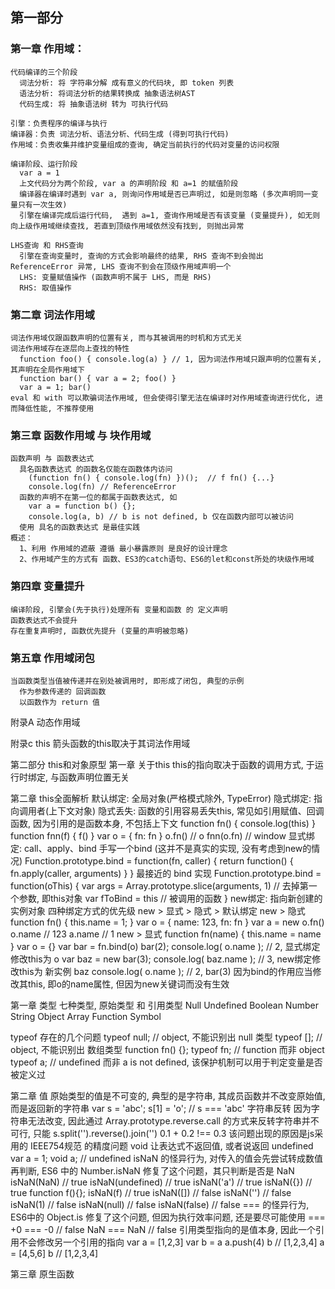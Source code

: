 ## 第一部分
### 第一章 作用域：
    代码编译的三个阶段
      词法分析: 将 字符串分解 成有意义的代码块, 即 token 列表
      语法分析: 将词法分析的结果转换成 抽象语法树AST
      代码生成: 将 抽象语法树 转为 可执行代码

    引擎：负责程序的编译与执行
    编译器：负责 词法分析、语法分析、代码生成 (得到可执行代码)
    作用域：负责收集并维护变量组成的查询, 确定当前执行的代码对变量的访问权限

    编译阶段、运行阶段
      var a = 1
      上文代码分为两个阶段, var a 的声明阶段 和 a=1 的赋值阶段
      编译器在编译时遇到 var a, 则询问作用域是否已声明过, 如是则忽略 (多次声明同一变量只有一次生效)
      引擎在编译完成后运行代码,  遇到 a=1, 查询作用域是否有该变量 (变量提升), 如无则向上级作用域继续查找, 若直到顶级作用域依然没有找到, 则抛出异常

    LHS查询 和 RHS查询
      引擎在查询变量时, 查询的方式会影响最终的结果, RHS 查询不到会抛出 ReferenceError 异常, LHS 查询不到会在顶级作用域声明一个
      LHS: 变量赋值操作 (函数声明不属于 LHS, 而是 RHS)
      RHS: 取值操作

###  第二章 词法作用域
    词法作用域仅跟函数声明的位置有关, 而与其被调用的时机和方式无关
    词法作用域存在逐层向上查找的特性
      function foo() { console.log(a) } // 1, 因为词法作用域只跟声明的位置有关, 其声明在全局作用域下
      function bar() { var a = 2; foo() }
      var a = 1; bar()
    eval 和 with 可以欺骗词法作用域, 但会使得引擎无法在编译时对作用域查询进行优化, 进而降低性能, 不推荐使用

###  第三章 函数作用域 与 块作用域
    函数声明 与 函数表达式
      具名函数表达式 的函数名仅能在函数体内访问
        (function fn() { console.log(fn) })();  // f fn() {...}
        console.log(fn) // ReferenceError
      函数的声明不在第一位的都属于函数表达式, 如
        var a = function b() {};
        console.log(a, b) // b is not defined, b 仅在函数内部可以被访问
      使用 具名的函数表达式 是最佳实践
    概述：
      1、利用 作用域的遮蔽 遵循 最小暴露原则 是良好的设计理念
      2、作用域产生的方式有 函数、ES3的catch语句、ES6的let和const所处的块级作用域

###  第四章 变量提升
    编译阶段, 引擎会(先于执行)处理所有 变量和函数 的 定义声明
    函数表达式不会提升
    存在重复声明时, 函数优先提升 (变量的声明被忽略)
    
###  第五章 作用域闭包
    当函数类型当值被传递并在别处被调用时, 即形成了闭包, 典型的示例
      作为参数传递的 回调函数
      以函数作为 return 值

  附录A 动态作用域

  附录c this
    箭头函数的this取决于其词法作用域

第二部分 this和对象原型
  第一章 关于this
    this的指向取决于函数的调用方式, 于运行时绑定, 与函数声明位置无关

  第二章 this全面解析
    默认绑定: 全局对象(严格模式除外, TypeError)
    隐式绑定: 指向调用者(上下文对象)
      隐式丢失: 函数的引用容易丢失this, 常见如引用赋值、回调函数, 因为引用的是函数本身, 不包括上下文
        function fn() { console.log(this) }
        function fnn(f) { f() }
        var o = { fn: fn }
        o.fn()  // o
        fnn(o.fn) // window
    显式绑定: call、apply、bind
      手写一个bind (这并不是真实的实现, 没有考虑到new的情况)
        Function.prototype.bind = function(fn, caller) {
          return function() {
            fn.apply(caller, arguments)
          }
        }
      最接近的 bind 实现
        Function.prototype.bind = function(oThis) {
          var args = Array.prototype.slice(arguments, 1) // 去掉第一个参数, 即this对象
          var fToBind = this // 被调用的函数
        } 
    new绑定: 指向新创建的实例对象
    四种绑定方式的优先级 new > 显式 > 隐式 > 默认绑定
      new > 隐式
        function fn() { this.name = 1; }
        var o = { name: 123, fn: fn }
        var a = new o.fn()
        o.name  // 123
        a.name  // 1
      new > 显式
        function fn(name) { this.name = name }
        var o = {}
        var bar = fn.bind(o)
        bar(2);
        console.log( o.name );    // 2, 显式绑定修改this为 o
        var baz = new bar(3);
        console.log( baz.name );  // 3, new绑定修改this为 新实例 baz
        console.log( o.name );    // 2, bar(3) 因为bind的作用应当修改其this, 即o的name属性, 但因为new关键词而没有生效

第一章 类型
  七种类型, 原始类型 和 引用类型
    Null
    Undefined
    Boolean
    Number
    String
    Object
      Array
      Function
    Symbol
  
  typeof 存在的几个问题
    typeof null;  // object, 不能识别出 null 类型
    typeof [];  // object, 不能识别出 数组类型
    function fn() {}; typeof fn;  // function 而非 object
    typeof a; // undefined 而非 a is not defined, 该保护机制可以用于判定变量是否被定义过
  
第二章 值
  原始类型的值是不可变的, 典型的是字符串, 其成员函数并不改变原始值, 而是返回新的字符串
    var s = 'abc'; s[1] = 'o'; // s === 'abc'
  字符串反转
    因为字符串无法改变, 因此通过 Array.prototype.reverse.call 的方式来反转字符串并不可行, 只能 s.split('').reverse().join('')
  0.1 + 0.2 !== 0.3
    该问题出现的原因是js采用的 IEEE754规范 的精度问题
  void 让表达式不返回值, 或者说返回 undefined
    var a = 1; void a;  // undefined
  isNaN 的怪异行为, 对传入的值会先尝试转成数值再判断, ES6 中的 Number.isNaN 修复了这个问题，其只判断是否是 NaN
    isNaN(NaN)  // true
    isNaN(undefined)  // true
    isNaN('a')  // true
    isNaN({})   // true
    function f(){}; isNaN(f)  // true
    isNaN([])   // false
    isNaN('')   // false
    isNaN(1)  // false
    isNaN(null)  // false
    isNaN(false)  // false
  === 的怪异行为, ES6中的 Object.is 修复了这个问题, 但因为执行效率问题, 还是要尽可能使用 ===
    +0 === -0 // false
    NaN === NaN // false
  引用类型指向的是值本身, 因此一个引用不会修改另一个引用的指向
    var a = [1,2,3]
    var b = a
    a.push(4)
    b // [1,2,3,4]
    a = [4,5,6]
    b // [1,2,3,4]
  
第三章 原生函数
  